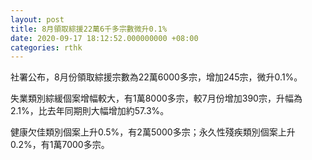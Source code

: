 ```yaml
---
layout: post
title: 8月領取綜援22萬6千多宗數微升0.1%
date: 2020-09-17 18:12:52.000000000 +08:00
categories: rthk
---
```


社署公布，8月份領取綜援宗數為22萬6000多宗，增加245宗，微升0.1%。

失業類別綜緩個案增幅較大，有1萬8000多宗，較7月份增加390宗，升幅為2.1%，比去年同期則大幅增加約57.3%。

健康欠佳類別個案上升0.5%，有2萬5000多宗；永久性殘疾類別個案上升0.2%，有1萬7000多宗。
